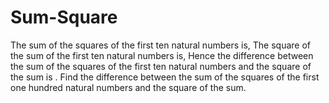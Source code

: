 # Sum-Square
The sum of the squares of the first ten natural numbers is,  The square of the sum of the first ten natural numbers is,  Hence the difference between the sum of the squares of the first ten natural numbers and the square of the sum is .  Find the difference between the sum of the squares of the first one hundred natural numbers and the square of the sum.
